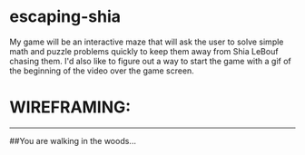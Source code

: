 # escaping-shia
My game will be an interactive maze that will ask the user to solve simple math and puzzle problems quickly to keep them away from Shia LeBouf chasing them. I'd also like to figure out a way to start the game with a gif of the beginning of the video over the game screen.

# WIREFRAMING:
___


##You are walking in the woods...


